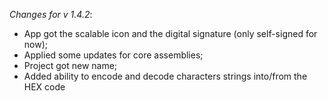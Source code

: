 _Changes for v 1.4.2_:
- App got the scalable icon and the digital signature (only self-signed for now);
- Applied some updates for core assemblies;
- Project got new name;
- Added ability to encode and decode characters strings into/from the HEX code
